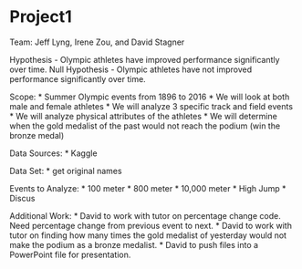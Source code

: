 # Project1

Team: Jeff Lyng, Irene Zou, and David Stagner

Hypothesis - Olympic athletes have improved performance significantly over time.
Null Hypothesis - Olympic athletes have not improved performance significantly over time.

Scope:
    * Summer Olympic events from 1896 to 2016
    * We will look at both male and female athletes
    * We will analyze 3 specific track and field events
    * We will analyze physical attributes of the athletes
    * We will determine when the gold medalist of the past would not reach the podium (win the bronze medal)

Data Sources:
    * Kaggle
    
Data Set:
    * get original names
    
Events to Analyze:
    * 100 meter
    * 800 meter
    * 10,000 meter
    * High Jump
    * Discus
    
Additional Work:
    * David to work with tutor on percentage change code. Need percentage change from previous event to next.
    * David to work with tutor on finding how many times the gold medalist of yesterday would not make the podium as a bronze medalist.
    * David to push files into a PowerPoint file for presentation.
    
